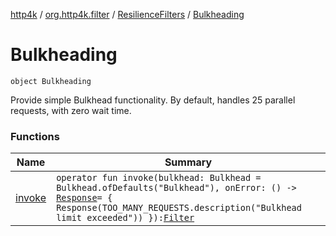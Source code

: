 [http4k](../../../index.md) / [org.http4k.filter](../../index.md) / [ResilienceFilters](../index.md) / [Bulkheading](./index.md)

# Bulkheading

`object Bulkheading`

Provide simple Bulkhead functionality.
By default, handles 25 parallel requests, with zero wait time.

### Functions

| Name | Summary |
|---|---|
| [invoke](invoke.md) | `operator fun invoke(bulkhead: Bulkhead = Bulkhead.ofDefaults("Bulkhead"), onError: () -> `[`Response`](../../../org.http4k.core/-response/index.md)` = { Response(TOO_MANY_REQUESTS.description("Bulkhead limit exceeded")) }): `[`Filter`](../../../org.http4k.core/-filter/index.md) |
